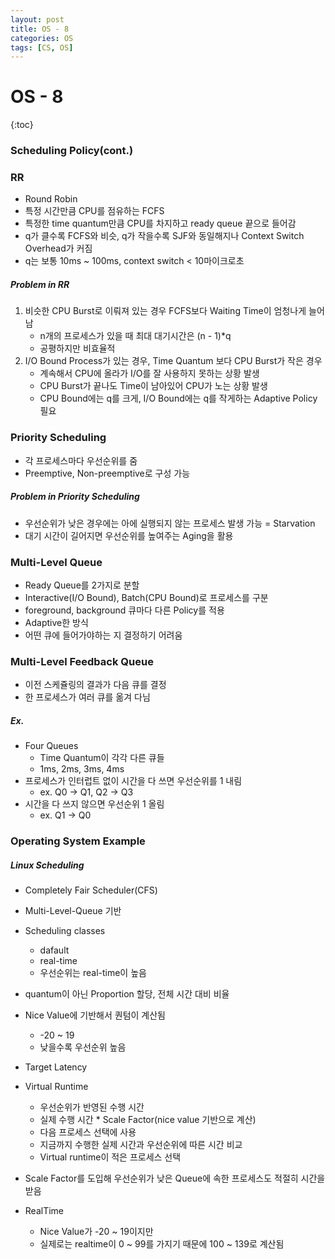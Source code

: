 ```yaml
---
layout: post
title: OS - 8
categories: OS
tags: [CS, OS]
---
```


# OS - 8

{:toc}

### Scheduling Policy(cont.)

### RR

- Round Robin
- 특정 시간만큼 CPU를 점유하는 FCFS
- 특정한 time quantum만큼 CPU를 차지하고 ready queue 끝으로 들어감
- q가 클수록 FCFS와 비슷, q가 작을수록 SJF와 동일해지나 Context Switch Overhead가 커짐
- q는 보통 10ms ~ 100ms, context switch < 10마이크로초

##### Problem in RR

1. 비슷한 CPU Burst로 이뤄져 있는 경우 FCFS보다 Waiting Time이 엄청나게 늘어남
   - n개의 프로세스가 있을 때 최대 대기시간은 (n - 1)\*q
   - 공평하지만 비효율적
2. I/O Bound Process가 있는 경우, Time Quantum 보다 CPU Burst가 작은 경우
   - 계속해서 CPU에 올라가 I/O를 잘 사용하지 못하는 상황 발생
   - CPU Burst가 끝나도 Time이 남아있어 CPU가 노는 상황 발생
   - CPU Bound에는 q를 크게, I/O Bound에는 q를 작게하는 Adaptive Policy 필요

### Priority Scheduling

- 각 프로세스마다 우선순위를 줌
- Preemptive, Non-preemptive로 구성 가능

##### Problem in Priority Scheduling

- 우선순위가 낮은 경우에는 아에 실행되지 않는 프로세스 발생 가능 = Starvation
- 대기 시간이 길어지면 우선순위를 높여주는 Aging을 활용

### Multi-Level Queue

- Ready Queue를 2가지로 분할
- Interactive(I/O Bound), Batch(CPU Bound)로 프로세스를 구분
- foreground, background 큐마다 다른 Policy를 적용
- Adaptive한 방식
- 어떤 큐에 들어가야하는 지 결정하기 어려움

### Multi-Level Feedback Queue

- 이전 스케쥴링의 결과가 다음 큐를 결정
- 한 프로세스가 여러 큐를 옮겨 다님

##### Ex.

- Four Queues
  - Time Quantum이 각각 다른 큐들
  - 1ms, 2ms, 3ms, 4ms
- 프로세스가 인터럽트 없이 시간을 다 쓰면 우선순위를 1 내림
  - ex. Q0 -> Q1, Q2 -> Q3
- 시간을 다 쓰지 않으면 우선순위 1 올림
  - ex. Q1 -> Q0

### Operating System Example

##### Linux Scheduling

- Completely Fair Scheduler(CFS)
- Multi-Level-Queue 기반
- Scheduling classes

  - dafault
  - real-time
  - 우선순위는 real-time이 높음

- quantum이 아닌 Proportion 할당, 전체 시간 대비 비율
- Nice Value에 기반해서 퀀텀이 계산됨
  - -20 ~ 19
  - 낮을수록 우선순위 높음
- Target Latency
- Virtual Runtime
  - 우선순위가 반영된 수행 시간
  - 실제 수행 시간 \* Scale Factor(nice value 기반으로 계산)
  - 다음 프로세스 선택에 사용
  - 지금까지 수행한 실제 시간과 우선순위에 따른 시간 비교
  - Virtual runtime이 적은 프로세스 선택
- Scale Factor를 도입해 우선순위가 낮은 Queue에 속한 프로세스도 적절히 시간을 받음
- RealTime
  - Nice Value가 -20 ~ 19이지만
  - 실제로는 realtime이 0 ~ 99를 가지기 때문에 100 ~ 139로 계산됨
